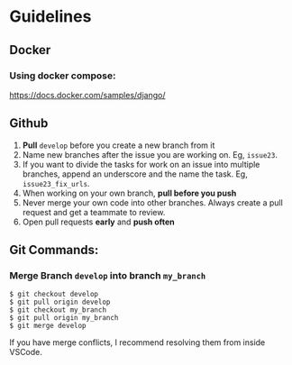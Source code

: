 # Guidelines

## Docker
### Using docker compose:
https://docs.docker.com/samples/django/

## Github
1. **Pull** `develop` before you create a new branch from it
2. Name new branches after the issue you are working on.  Eg, `issue23`.
3. If you want to divide the tasks for work on an issue into multiple branches, append an underscore and the name the task.  Eg, `issue23_fix_urls`.
4. When working on your own branch, **pull before you push**
5. Never merge your own code into other branches.  Always create a pull request and get a teammate to review.
6. Open pull requests **early** and **push often**

## Git Commands:
### Merge Branch `develop` into branch `my_branch`
``` shell
$ git checkout develop
$ git pull origin develop
$ git checkout my_branch
$ git pull origin my_branch
$ git merge develop
```

If you have merge conflicts, I recommend resolving them from inside VSCode.  